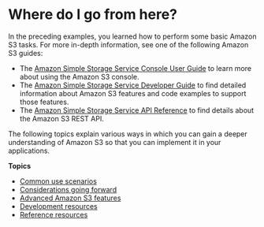 # Where do I go from here?<a name="ImplementingS3"></a>

In the preceding examples, you learned how to perform some basic Amazon S3 tasks\. For more in\-depth information, see one of the following Amazon S3 guides:
+ The [Amazon Simple Storage Service Console User Guide](https://docs.aws.amazon.com/AmazonS3/latest/user-guide/) to learn more about using the Amazon S3 console\.
+ The [Amazon Simple Storage Service Developer Guide](https://docs.aws.amazon.com/AmazonS3/latest/dev/) to find detailed information about Amazon S3 features and code examples to support those features\.
+ The [Amazon Simple Storage Service API Reference](https://docs.aws.amazon.com/AmazonS3/latest/API/) to find details about the Amazon S3 REST API\.

The following topics explain various ways in which you can gain a deeper understanding of Amazon S3 so that you can implement it in your applications\.

**Topics**
+ [Common use scenarios](S3-gsg-CommonUseScenarios.md)
+ [Considerations going forward](s3-gsg-ConsiderationsGoingForward.md)
+ [Advanced Amazon S3 features](S3-gsg-AdvancedAmazonS3Features.md)
+ [Development resources](S3-gsg-DevelopmentResources.md)
+ [Reference resources](S3-gsg-ReferenceResources.md)